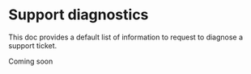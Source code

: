 # Support diagnostics

This doc provides a default list of information to request to diagnose a support ticket.

Coming soon

